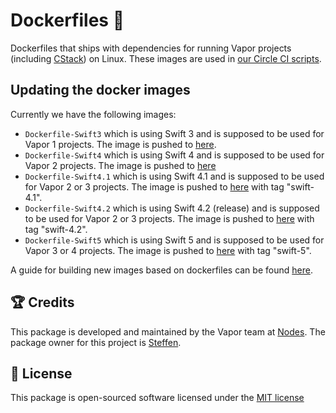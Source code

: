 # Dockerfiles 🐳

Dockerfiles that ships with dependencies for running Vapor projects (including [CStack](https://github.com/nodes-vapor/cstack)) on Linux. These images are used in [our Circle CI scripts](https://github.com/nodes-vapor/readme/tree/master/Configuration/.circleci).

## Updating the docker images

Currently we have the following images:

- `Dockerfile-Swift3` which is using Swift 3 and is supposed to be used for Vapor 1 projects. The image is pushed to [here](https://hub.docker.com/r/brettrtoomey/vapor1-ci/).
- `Dockerfile-Swift4` which is using Swift 4 and is supposed to be used for Vapor 2 projects. The image is pushed to [here](https://hub.docker.com/r/brettrtoomey/vapor-ci/)
- `Dockerfile-Swift4.1` which is using Swift 4.1 and is supposed to be used for Vapor 2 or 3 projects. The image is pushed to [here](https://hub.docker.com/r/nodesvapor/vapor-ci) with tag "swift-4.1".
- `Dockerfile-Swift4.2` which is using Swift 4.2 (release) and is supposed to be used for Vapor 2 or 3 projects. The image is pushed to [here](https://hub.docker.com/r/nodesvapor/vapor-ci) with tag "swift-4.2".
- `Dockerfile-Swift5` which is using Swift 5 and is supposed to be used for Vapor 3 or 4 projects. The image is pushed to [here](https://hub.docker.com/r/nodesvapor/vapor-ci) with tag "swift-5".

A guide for building new images based on dockerfiles can be found [here](https://circleci.com/docs/2.0/custom-images/).

## 🏆 Credits

This package is developed and maintained by the Vapor team at [Nodes](https://www.nodesagency.com).
The package owner for this project is [Steffen](https://github.com/steffendsommer).

## 📄 License

This package is open-sourced software licensed under the [MIT license](http://opensource.org/licenses/MIT)
